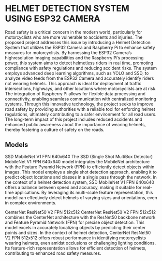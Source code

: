 
# HELMET DETECTION SYSTEM USING ESP32 CAMERA

Road safety is a critical concern in the modern world, particularly for motorcyclists who are more vulnerable to accidents and injuries. The proposed project addresses this issue by introducing a Helmet Detection System that utilizes the ESP32 Camera and Raspberry Pi to enhance safety measures for motorcyclists. By harnessing the ESP32 Camera’s highresolution imaging capabilities and the Raspberry Pi’s processing power, this system aims to detect helmetless riders in real time, promoting compliance with safety regulations and reducing accident risks. The system employs advanced deep learning algorithms, such as YOLO and SSD, to analyze video feeds from the ESP32 Camera and accurately identify riders not wearing helmets. This approach is ideal for deployment at traffic intersections,
highways, and other locations where motorcyclists are at risk. The integration of Raspberry Pi allows for flexible data processing and connectivity, enabling seamless communication with centralized monitoring systems. Through this innovative technology, the project seeks to improve road safety by providing authorities with a reliable tool for enforcing helmet regulations, ultimately contributing to a safer environment for all road users. The long-term
impact of this project includes reduced accidents and enhanced public awareness about the importance of wearing helmets, thereby fostering a culture of safety on the roads.



## Models

SSD MobileNet V1 FPN 640x640
The SSD (Single Shot MultiBox Detector) MobileNet V1 FPN 640x640 model integrates the MobileNet architecture with the Feature Pyramid Network (FPN) to efficiently detect objects within images. This
model employs a single shot detection approach, enabling it to predict object locations and classes in a single pass through the network. In the context of a helmet detection
system, SSD MobileNet V1 FPN 640x640 offers a balance between speed and accuracy, making it suitable for real-time applications. By leveraging its multi-scale feature representation, this model can effectively detect helmets of varying sizes and orientations, even in complex environments.


CenterNet ResNet50 V2 FPN 512x512
CenterNet ResNet50 V2 FPN 512x512 combines the CenterNet architecture with the ResNet50 backbone network and Feature Pyramid Network (FPN) for precise object detection. This model excels in accurately localizing objects by predicting their center points and sizes. In the context of helmet detection, CenterNet ResNet50 V2 FPN 512x512 offers robust performance in identifying motorcyclists wearing helmets, even amidst occlusions or challenging lighting conditions. Its feature-rich representation allows for efficient detection of helmets, contributing to enhanced road safety measures.
